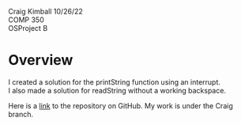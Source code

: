 Craig Kimball 10/26/22<br>
COMP 350 <br>
OSProject B <br>

# Overview #
I created a solution for the printString function using an interrupt. <br>
I also made a solution for readString without a working backspace. <br>

Here is a [link](https://github.com/jesse-thompson/Comp350ProjectB) to the repository on GitHub. My work is under the Craig branch.